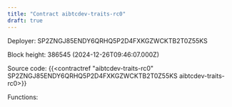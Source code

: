 ```yaml
---
title: "Contract aibtcdev-traits-rc0"
draft: true
---
```

Deployer: SP2ZNGJ85ENDY6QRHQ5P2D4FXKGZWCKTB2T0Z55KS


 



Block height: 386545 (2024-12-26T09:46:07.000Z)

Source code: {{<contractref "aibtcdev-traits-rc0" SP2ZNGJ85ENDY6QRHQ5P2D4FXKGZWCKTB2T0Z55KS aibtcdev-traits-rc0>}}

Functions:


